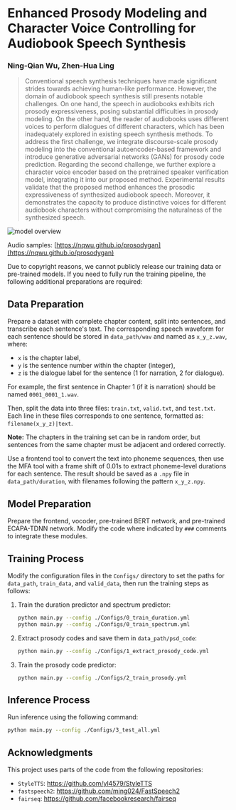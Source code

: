 # Enhanced Prosody Modeling and Character Voice Controlling for Audiobook Speech Synthesis

### Ning-Qian Wu, Zhen-Hua Ling

> Conventional speech synthesis techniques have made significant strides towards achieving human-like performance. However, the domain of audiobook speech synthesis still presents notable challenges. On one hand, the speech in audiobooks exhibits rich prosody expressiveness, posing substantial difficulties in prosody modeling. On the other hand, the reader of audiobooks uses different voices to perform dialogues of different characters, which has been inadequately explored in existing speech synthesis methods. To address the first challenge, we integrate discourse-scale prosody modeling into the conventional autoencoder-based framework and introduce generative adversarial networks (GANs) for prosody code prediction. Regarding the second challenge, we further explore a character voice encoder based on the pretrained speaker verification model, integrating it into our proposed method. Experimental results validate that the proposed method enhances the prosodic expressiveness of synthesized audiobook speech. Moreover, it demonstrates the capacity to produce distinctive voices for different audiobook characters without compromising the naturalness of the synthesized speech.
> 
![model overview](https://nqwu.github.io/prosodygan/1.png)

Audio samples: [https://nqwu.github.io/prosodygan](https://nqwu.github.io/prosodygan)

Due to copyright reasons, we cannot publicly release our training data or pre-trained models. If you need to fully run the training pipeline, the following additional preparations are required:

## Data Preparation

Prepare a dataset with complete chapter content, split into sentences, and transcribe each sentence's text. The corresponding speech waveform for each sentence should be stored in `data_path/wav` and named as `x_y_z.wav`, where:
- `x` is the chapter label,
- `y` is the sentence number within the chapter (integer),
- `z` is the dialogue label for the sentence (1 for narration, 2 for dialogue).

For example, the first sentence in Chapter 1 (if it is narration) should be named `0001_0001_1.wav`.

Then, split the data into three files: `train.txt`, `valid.txt`, and `test.txt`. Each line in these files corresponds to one sentence, formatted as: `filename(x_y_z)|text`.

**Note:** The chapters in the training set can be in random order, but sentences from the same chapter must be adjacent and ordered correctly.

Use a frontend tool to convert the text into phoneme sequences, then use the MFA tool with a frame shift of 0.01s to extract phoneme-level durations for each sentence. The result should be saved as a `.npy` file in `data_path/duration`, with filenames following the pattern `x_y_z.npy`.

## Model Preparation

Prepare the frontend, vocoder, pre-trained BERT network, and pre-trained ECAPA-TDNN network. Modify the code where indicated by `###` comments to integrate these modules.

## Training Process

Modify the configuration files in the `Configs/` directory to set the paths for `data_path`, `train_data`, and `valid_data`, then run the training steps as follows:

1. Train the duration predictor and spectrum predictor:
    ```bash
    python main.py --config ./Configs/0_train_duration.yml
    python main.py --config ./Configs/0_train_spectrum.yml
    ```

2. Extract prosody codes and save them in `data_path/psd_code`:
    ```bash
    python main.py --config ./Configs/1_extract_prosody_code.yml
    ```

3. Train the prosody code predictor:
    ```bash
    python main.py --config ./Configs/2_train_prosody.yml
    ```

## Inference Process

Run inference using the following command:
```bash
python main.py --config ./Configs/3_test_all.yml
```

## Acknowledgments

This project uses parts of the code from the following repositories:
- `StyleTTS`: https://github.com/yl4579/StyleTTS
- `fastspeech2`: https://github.com/ming024/FastSpeech2
- `fairseq`: https://github.com/facebookresearch/fairseq